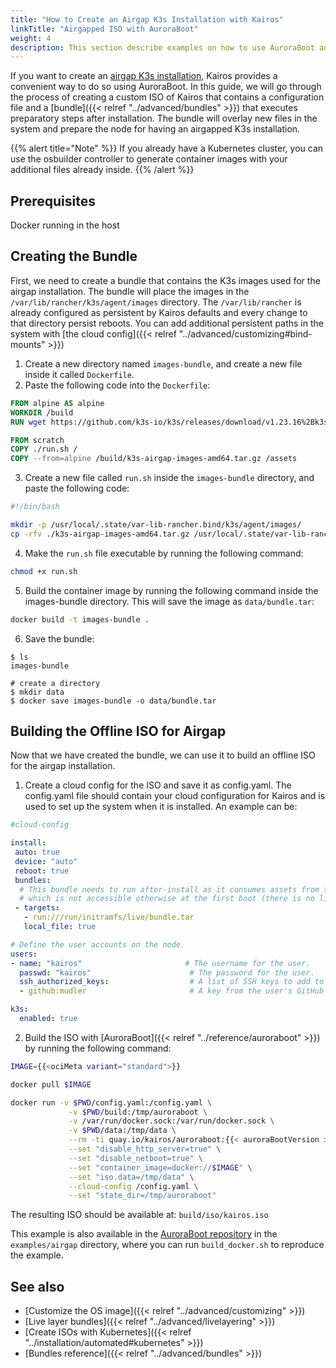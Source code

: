 ```yaml
---
title: "How to Create an Airgap K3s Installation with Kairos"
linkTitle: "Airgapped ISO with AuroraBoot"
weight: 4
description: This section describe examples on how to use AuroraBoot and Kairos bundles to create ISOs for airgapped installs
---
```


If you want to create an [airgap K3s installation](https://docs.k3s.io/installation/airgap), Kairos provides a convenient way to do so using AuroraBoot. In this guide, we will go through the process of creating a custom ISO of Kairos that contains a configuration file and a [bundle]({{< relref "../advanced/bundles" >}}) that executes preparatory steps after installation. The bundle will overlay new files in the system and prepare the node for having an airgapped K3s installation.

{{% alert title="Note" %}}
If you already have a Kubernetes cluster, you can use the osbuilder controller to generate container images with your additional files already inside.
{{% /alert %}}

## Prerequisites

Docker running in the host

## Creating the Bundle

First, we need to create a bundle that contains the K3s images used for the airgap installation. The bundle will place the images in the `/var/lib/rancher/k3s/agent/images` directory. The `/var/lib/rancher` is already configured as persistent by Kairos defaults and every change to that directory persist reboots. You can add additional persistent paths in the system with [the cloud config]({{< relref "../advanced/customizing#bind-mounts" >}})

1. Create a new directory named `images-bundle`, and create a new file inside it called `Dockerfile`.
2. Paste the following code into the `Dockerfile`:

```Dockerfile
FROM alpine AS alpine
WORKDIR /build
RUN wget https://github.com/k3s-io/k3s/releases/download/v1.23.16%2Bk3s1/k3s-airgap-images-amd64.tar.gz

FROM scratch
COPY ./run.sh /
COPY --from=alpine /build/k3s-airgap-images-amd64.tar.gz /assets
```
3. Create a new file called `run.sh` inside the `images-bundle` directory, and paste the following code:

```bash
#!/bin/bash

mkdir -p /usr/local/.state/var-lib-rancher.bind/k3s/agent/images/
cp -rfv ./k3s-airgap-images-amd64.tar.gz /usr/local/.state/var-lib-rancher.bind/k3s/agent/images/
```
4. Make the `run.sh` file executable by running the following command: 
```bash
chmod +x run.sh
```
5. Build the container image by running the following command inside the images-bundle directory. This will save the image as `data/bundle.tar`:
```bash
docker build -t images-bundle .
```
6. Save the bundle:

```
$ ls
images-bundle

# create a directory
$ mkdir data
$ docker save images-bundle -o data/bundle.tar
```

## Building the Offline ISO for Airgap

Now that we have created the bundle, we can use it to build an offline ISO for the airgap installation.

1. Create a cloud config for the ISO and save it as config.yaml. The config.yaml file should contain your cloud configuration for Kairos and is used to set up the system when it is installed. An example can be:
```yaml
#cloud-config

install:
 auto: true
 device: "auto"
 reboot: true
 bundles:
  # This bundle needs to run after-install as it consumes assets from the LiveCD
  # which is not accessible otherwise at the first boot (there is no live-cd with any bundle.tar)
 - targets:
   - run:///run/initramfs/live/bundle.tar
   local_file: true

# Define the user accounts on the node.
users:
- name: "kairos"                       # The username for the user.
  passwd: "kairos"                      # The password for the user.
  ssh_authorized_keys:                  # A list of SSH keys to add to the user's authorized keys.
  - github:mudler                       # A key from the user's GitHub account.

k3s:
  enabled: true
```

2. Build the ISO with [AuroraBoot]({{< relref "../reference/auroraboot" >}}) by running the following command:


```bash {class="meta-distro"}
IMAGE={{<ociMeta variant="standard">}}

docker pull $IMAGE

docker run -v $PWD/config.yaml:/config.yaml \
             -v $PWD/build:/tmp/auroraboot \
             -v /var/run/docker.sock:/var/run/docker.sock \
             -v $PWD/data:/tmp/data \
             --rm -ti quay.io/kairos/auroraboot:{{< auroraBootVersion >}} \
             --set "disable_http_server=true" \
             --set "disable_netboot=true" \
             --set "container_image=docker://$IMAGE" \
             --set "iso.data=/tmp/data" \
             --cloud-config /config.yaml \
             --set "state_dir=/tmp/auroraboot"
```

The resulting ISO should be available at: `build/iso/kairos.iso`

This example is also available in the [AuroraBoot repository](https://github.com/kairos-io/AuroraBoot/tree/master/examples/airgap) in the `examples/airgap` directory, where you can run `build_docker.sh` to reproduce the example.

## See also

- [Customize the OS image]({{< relref "../advanced/customizing" >}})
- [Live layer bundles]({{< relref "../advanced/livelayering" >}})
- [Create ISOs with Kubernetes]({{< relref "../installation/automated#kubernetes" >}})
- [Bundles reference]({{< relref "../advanced/bundles" >}})
